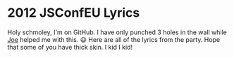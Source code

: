 2012 JSConfEU Lyrics
=

Holy schmoley, I'm on GitHub. I have only punched 3 holes in the wall while [Joe][1] helped me with this. :smiley: Here are all of the lyrics from the party. Hope that some of you have thick skin. I kid I kid!

  [1]: http://github.com/joemccann